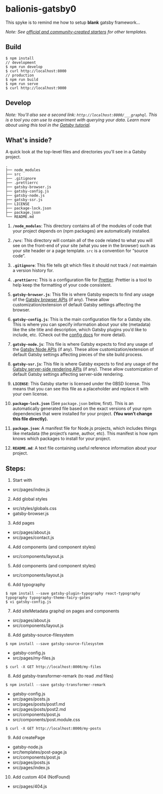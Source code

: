 # balionis-gatsby0

This spyke is to remind me how to setup __blank__ gatsby framework... 

_Note: See [official and community-created starters](https://www.gatsbyjs.com/docs/gatsby-starters/) for other templates._

## Build 

```
$ npm install
// development
$ npm run develop 
$ curl http://localhost:8000
// production
$ npm run build
$ npm run serve
$ curl http://localhost:9000
```

## Develop

_Note: You'll also see a second link: _`http://localhost:8000/___graphql`_. This is a tool you can use to experiment with querying your data. 
Learn more about using this tool in the [Gatsby tutorial](https://www.gatsbyjs.com/tutorial/part-five/#introducing-graphiql)._


## What's inside?

A quick look at the top-level files and directories you'll see in a Gatsby project.

    .
    ├── node_modules
    ├── src
    ├── .gitignore
    ├── .prettierrc
    ├── gatsby-browser.js
    ├── gatsby-config.js
    ├── gatsby-node.js
    ├── gatsby-ssr.js
    ├── LICENSE
    ├── package-lock.json
    ├── package.json
    └── README.md

1.  **`/node_modules`**: This directory contains all of the modules of code that your project depends on (npm packages) are automatically installed.

2.  **`/src`**: This directory will contain all of the code related to what you will see on the front-end of your site (what you see in the browser) such as your site header or a page template. `src` is a convention for “source code”.

3.  **`.gitignore`**: This file tells git which files it should not track / not maintain a version history for.

4.  **`.prettierrc`**: This is a configuration file for [Prettier](https://prettier.io/). Prettier is a tool to help keep the formatting of your code consistent.

5.  **`gatsby-browser.js`**: This file is where Gatsby expects to find any usage of the [Gatsby browser APIs](https://www.gatsbyjs.com/docs/browser-apis/) (if any). These allow customization/extension of default Gatsby settings affecting the browser.

6.  **`gatsby-config.js`**: This is the main configuration file for a Gatsby site. This is where you can specify information about your site (metadata) like the site title and description, which Gatsby plugins you’d like to include, etc. (Check out the [config docs](https://www.gatsbyjs.com/docs/gatsby-config/) for more detail).

7.  **`gatsby-node.js`**: This file is where Gatsby expects to find any usage of the [Gatsby Node APIs](https://www.gatsbyjs.com/docs/node-apis/) (if any). These allow customization/extension of default Gatsby settings affecting pieces of the site build process.

8.  **`gatsby-ssr.js`**: This file is where Gatsby expects to find any usage of the [Gatsby server-side rendering APIs](https://www.gatsbyjs.com/docs/ssr-apis/) (if any). These allow customization of default Gatsby settings affecting server-side rendering.

9.  **`LICENSE`**: This Gatsby starter is licensed under the 0BSD license. This means that you can see this file as a placeholder and replace it with your own license.

10. **`package-lock.json`** (See `package.json` below, first). This is an automatically generated file based on the exact versions of your npm dependencies that were installed for your project. **(You won’t change this file directly).**

11. **`package.json`**: A manifest file for Node.js projects, which includes things like metadata (the project’s name, author, etc). This manifest is how npm knows which packages to install for your project.

12. **`README.md`**: A text file containing useful reference information about your project.

## Steps: 

1. Start with 
- src/pages/index.js 

2. Add global styles
- src/styles/globals.css
- gatsby-browser.js

3. Add pages
- src/pages/about.js 
- src/pages/contact.js 

4. Add components (and component styles)
- src/components/layout.js

5. Add components (and component styles)
- src/components/layout.js

6. Add typography

```
$ npm install --save gatsby-plugin-typography react-typography typography typography-theme-fairy-gates
$ vi gatsby-config.js
```

7. Add siteMetadata graphql on pages and components
- src/pages/about.js
- src/components/layout.js

8. Add gatsby-source-filesystem 
```
$ npm install --save gatsby-source-filesystem
```
- gatsby-config.js
- src/pages/my-files.js
```
$ curl -X GET http://localhost:8000/my-files
```

8. Add gatsby-transformer-remark (to read .md files)
```
$ npm install --save gatsby-transformer-remark
```
- gatsby-config.js
- src/pages/posts.js
- src/pages/posts/post1.md
- src/pages/posts/post2.md
- src/components/post.js
- src/components/post.module.css
```
$ curl -X GET http://localhost:8000/my-posts
```

9. Add createPage
- gatsby-node.js
- src/templates/post-page.js
- src/components/post.js 
- src/pages/posts.js
- src/pages/index.js

10. Add custom 404 (NotFound)
- src/pages/404.js
